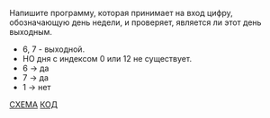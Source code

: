 Напишите программу, которая принимает на вход цифру, обозначающую день недели, и проверяет, является ли этот день выходным.

* 6, 7 - выходной.
* НО дня с индексом 0 или 12 не существует.
* 6 -> да
* 7 -> да
* 1 -> нет

[СХЕМА](diagram.drawio.png)
[КОД](Program.cs)   